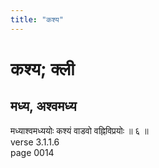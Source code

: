 ```yaml
---
title: "कश्य"
---
```


# कश्य; क्ली
## मध्य, अश्वमध्य
मध्याश्वमध्ययोः कश्यं वाडवो वह्निविप्रयोः ॥ ६ ॥<br />verse 3.1.1.6<br />page 0014

